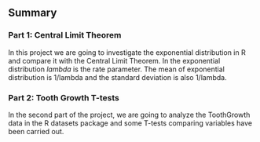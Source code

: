 ## Summary
### Part 1: Central Limit Theorem
In this project we are going to investigate the exponential distribution in R and compare it with the Central Limit Theorem. 
In the exponential distribution *lambda* is the rate parameter. The mean of exponential distribution is 1/lambda and the standard deviation is also 1/lambda.

### Part 2: Tooth Growth T-tests
In the second part of the project, we are going to analyze the ToothGrowth data in the R datasets package and some T-tests comparing variables have been carried out.
